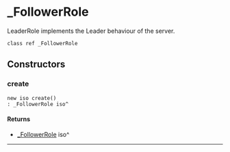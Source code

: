# _FollowerRole

LeaderRole implements the Leader behaviour of the server.


```pony
class ref _FollowerRole
```

## Constructors

### create

```pony
new iso create()
: _FollowerRole iso^
```

#### Returns

* [_FollowerRole](raft-_FollowerRole) iso^

---

